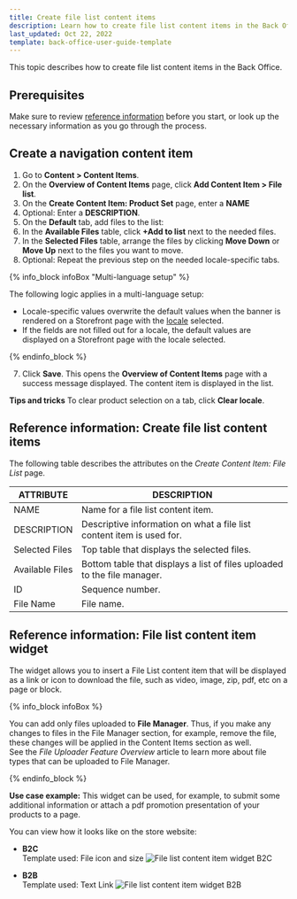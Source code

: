 ```yaml
---
title: Create file list content items
description: Learn how to create file list content items in the Back Office.
last_updated: Oct 22, 2022
template: back-office-user-guide-template
---
```


This topic describes how to create file list content items in the Back Office.

## Prerequisites

Make sure to review [reference information](#create-file-list-content-items) before you start, or look up the necessary information as you go through the process.

## Create a navigation content item

1. Go to **Content&nbsp;<span aria-label="and then">></span> Content Items**.
2. On the **Overview of Content Items** page, click **Add Content Item&nbsp;<span aria-label="and then">></span> File list**.
3. On the **Create Content Item: Product Set** page, enter a **NAME**
4. Optional: Enter a **DESCRIPTION**.
5. On the **Default** tab, add files to the list:
  1. In the **Available Files** table, click **+Add to list** next to the needed files.
  2. In the **Selected Files** table, arrange the files by clicking **Move Down** or **Move Up** next to the files you want to move.
6. Optional: Repeat the previous step on the needed locale-specific tabs.

{% info_block infoBox "Multi-language setup" %}

The following logic applies in a multi-language setup:
* Locale-specific values overwrite the default values when the banner is rendered on a Storefront page with the [locale](/docs/scos/dev/back-end-development/data-manipulation/datapayload-conversion/multi-language-setup.html) selected.
* If the fields are not filled out for a locale, the default values are displayed on a Storefront page with the locale selected.

{% endinfo_block %}

7. Click **Save**.
    This opens the **Overview of Content Items** page with a success message displayed. The content item is displayed in the list.


**Tips and tricks**
To clear product selection on a tab, click **Clear locale**.


## Reference information: Create file list content items

The following table describes the attributes on the *Create Content Item: File List* page.

| ATTRIBUTE | DESCRIPTION |
| --- | --- |
| NAME | Name for a file list content item. |
| DESCRIPTION | Descriptive information on what a file list content item is used for. |
| Selected Files | Top table that displays the selected files. |
| Available Files | Bottom table that displays a list of files uploaded to the file manager. |
| ID | Sequence number. |
| File Name | File name.  |


## Reference information: File list content item widget

The widget allows you to insert a File List content item that will be displayed as a link or icon to download the file, such as video, image, zip, pdf, etc on a page or block.

{% info_block infoBox %}

You can add only files uploaded to **File Manager**. Thus, if you make any changes to files in the File Manager section, for example, remove the file, these changes will be applied in the Content Items section as well. <br>See the _File Uploader Feature Overview_ article to learn more about file types that can be uploaded to File Manager.

{% endinfo_block %}

**Use case example:** This widget can be used, for example, to submit some additional information or attach a pdf promotion presentation of your products to a page.

You can view how it looks like on the store website:

* **B2C**
    <br>Template used: File icon and size
![File list content item widget B2C](https://spryker.s3.eu-central-1.amazonaws.com/docs/User+Guides/Back+Office+User+Guides/Content+Management+System/Content+Item+Widgets/Content+Item+Widgets+types%3A+Reference+Information/file-list-yves-b2c.gif)

* **B2B**
    <br>Template used: Text Link
![File list content item widget B2B](https://spryker.s3.eu-central-1.amazonaws.com/docs/User+Guides/Back+Office+User+Guides/Content+Management+System/Content+Item+Widgets/Content+Item+Widgets+types%3A+Reference+Information/file-list-yves-b2b.gif)
